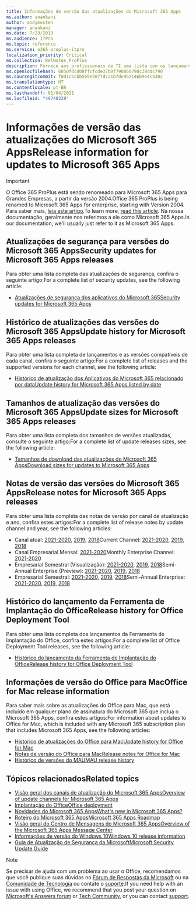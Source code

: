 ```yaml
---
title: Informações de versão das atualizações do Microsoft 365 Apps
ms.author: anankani
author: andymosten
manager: anankani
ms.date: 7/23/2019
ms.audience: ITPro
ms.topic: reference
ms.service: o365-proplus-itpro
localization_priority: Critical
ms.collection: RelNotes_ProPlus
description: Fornece aos profissionais de TI uma lista com os lançamentos mais recentes para o Microsoft 365 Apps para cada canal de atualização, e links para notas de versão e o histórico de atualizações
ms.openlocfilehash: 6050fdcd08ffcfcde37b0f79886079dc38ddc790
ms.sourcegitcommit: f0d1cbcbb5b9e5077dc21b7de9b2146b9e4c530c
ms.translationtype: HT
ms.contentlocale: pt-BR
ms.lasthandoff: 01/04/2021
ms.locfileid: "49748229"
---
```

# <a name="release-information-for-updates-to-microsoft-365-apps"></a><span data-ttu-id="331ae-103">Informações de versão das atualizações do Microsoft 365 Apps</span><span class="sxs-lookup"><span data-stu-id="331ae-103">Release information for updates to Microsoft 365 Apps</span></span>


> [!IMPORTANT]
> <span data-ttu-id="331ae-104">O Office 365 ProPlus está sendo renomeado para Microsoft 365 Apps para Grandes Empresas, a partir da versão 2004.</span><span class="sxs-lookup"><span data-stu-id="331ae-104">Office 365 ProPlus is being renamed to Microsoft 365 Apps for enterprise, starting with Version 2004.</span></span> <span data-ttu-id="331ae-105">Para saber mais, [leia este artigo](https://go.microsoft.com/fwlink/p/?linkid=2123420).</span><span class="sxs-lookup"><span data-stu-id="331ae-105">To learn more, [read this article](https://go.microsoft.com/fwlink/p/?linkid=2123420).</span></span> <span data-ttu-id="331ae-106">Na nossa documentação, geralmente nos referimos a ele como Microsoft 365 Apps.</span><span class="sxs-lookup"><span data-stu-id="331ae-106">In our documentation, we'll usually just refer to it as Microsoft 365 Apps.</span></span>


## <a name="security-updates-for-microsoft-365-apps-releases"></a><span data-ttu-id="331ae-107">Atualizações de segurança para versões do Microsoft 365 Apps</span><span class="sxs-lookup"><span data-stu-id="331ae-107">Security updates for Microsoft 365 Apps releases</span></span>

<span data-ttu-id="331ae-108">Para obter uma lista completa das atualizações de segurança, confira o seguinte artigo:</span><span class="sxs-lookup"><span data-stu-id="331ae-108">For a complete list of security updates, see the following article:</span></span>
 - [<span data-ttu-id="331ae-109">Atualizações de segurança dos aplicativos do Microsoft 365</span><span class="sxs-lookup"><span data-stu-id="331ae-109">Security updates for Microsoft 365 Apps</span></span>](microsoft365-apps-security-updates.md)


## <a name="update-history-for-microsoft-365-apps-releases"></a><span data-ttu-id="331ae-110">Histórico de atualizações das versões do Microsoft 365 Apps</span><span class="sxs-lookup"><span data-stu-id="331ae-110">Update history for Microsoft 365 Apps releases</span></span>

<span data-ttu-id="331ae-111">Para obter uma lista completa de lançamentos e as versões compatíveis de cada canal, confira o seguinte artigo:</span><span class="sxs-lookup"><span data-stu-id="331ae-111">For a complete list of releases and the supported versions for each channel, see the following article:</span></span>

- [<span data-ttu-id="331ae-112">Histórico de atualização dos Aplicativos do Microsoft 365 relacionado por data</span><span class="sxs-lookup"><span data-stu-id="331ae-112">Update history for Microsoft 365 Apps listed by date</span></span>](update-history-microsoft365-apps-by-date.md)


 ## <a name="update-sizes-for-microsoft-365-apps-releases"></a><span data-ttu-id="331ae-113">Tamanhos de atualização das versões do Microsoft 365 Apps</span><span class="sxs-lookup"><span data-stu-id="331ae-113">Update sizes for Microsoft 365 Apps releases</span></span>

<span data-ttu-id="331ae-114">Para obter uma lista completa dos tamanhos de versões atualizadas, consulte o seguinte artigo:</span><span class="sxs-lookup"><span data-stu-id="331ae-114">For a complete list of update releases sizes, see the following article:</span></span>
 - [<span data-ttu-id="331ae-115">Tamanhos de download das atualizações do Microsoft 365 Apps</span><span class="sxs-lookup"><span data-stu-id="331ae-115">Download sizes for updates to Microsoft 365 Apps</span></span>](download-sizes-microsoft365-apps-updates.md)

## <a name="release-notes-for-microsoft-365-apps-releases"></a><span data-ttu-id="331ae-116">Notas de versão das versões do Microsoft 365 Apps</span><span class="sxs-lookup"><span data-stu-id="331ae-116">Release notes for Microsoft 365 Apps releases</span></span>

<span data-ttu-id="331ae-117">Para obter uma lista completa das notas de versão por canal de atualização e ano, confira estes artigos:</span><span class="sxs-lookup"><span data-stu-id="331ae-117">For a complete list of release notes by update channel and year, see the following articles:</span></span>
 - <span data-ttu-id="331ae-118">Canal atual: [2021-2020](current-channel.md), [2019](monthly-channel-2019.md), [2018](monthly-channel-2018.md)</span><span class="sxs-lookup"><span data-stu-id="331ae-118">Current Channel: [2021-2020](current-channel.md), [2019](monthly-channel-2019.md), [2018](monthly-channel-2018.md)</span></span>
 - <span data-ttu-id="331ae-119">Canal Empresarial Mensal:  [2021-2020](monthly-enterprise-channel.md)</span><span class="sxs-lookup"><span data-stu-id="331ae-119">Monthly Enterprise Channel:  [2021-2020](monthly-enterprise-channel.md)</span></span>
 - <span data-ttu-id="331ae-120">Empresarial Semestral (Visualização): [2021-2020](semi-annual-enterprise-channel-preview.md), [2019](semi-annual-channel-targeted-2019.md), [2018](semi-annual-channel-targeted-2018.md)</span><span class="sxs-lookup"><span data-stu-id="331ae-120">Semi-Annual Enterprise (Preview): [2021-2020](semi-annual-enterprise-channel-preview.md), [2019](semi-annual-channel-targeted-2019.md), [2018](semi-annual-channel-targeted-2018.md)</span></span>
 - <span data-ttu-id="331ae-121">Empresarial Semestral: [2021-2020](semi-annual-enterprise-channel.md), [2019](semi-annual-channel-2019.md), [2018](semi-annual-channel-2018.md)</span><span class="sxs-lookup"><span data-stu-id="331ae-121">Semi-Annual Enterprise: [2021-2020](semi-annual-enterprise-channel.md), [2019](semi-annual-channel-2019.md), [2018](semi-annual-channel-2018.md)</span></span>

 ## <a name="release-history-for-office-deployment-tool"></a><span data-ttu-id="331ae-122">Histórico do lançamento da Ferramenta de Implantação do Office</span><span class="sxs-lookup"><span data-stu-id="331ae-122">Release history for Office Deployment Tool</span></span>
 <span data-ttu-id="331ae-123">Para obter uma lista completa dos lançamentos da Ferramenta de Implantação do Office, confira estes artigos:</span><span class="sxs-lookup"><span data-stu-id="331ae-123">For a complete list of Office Deployment Tool releases, see the following article:</span></span>
 - [<span data-ttu-id="331ae-124">Histórico do lançamento da Ferramenta de Implantação do Office</span><span class="sxs-lookup"><span data-stu-id="331ae-124">Release history for Office Deployment Tool</span></span>](ODT-release-history.md)

## <a name="office-for-mac-release-information"></a><span data-ttu-id="331ae-125">Informações de versão do Office para Mac</span><span class="sxs-lookup"><span data-stu-id="331ae-125">Office for Mac release information</span></span>

<span data-ttu-id="331ae-126">Para saber mais sobre as atualizações do Office para Mac, que está incluído em qualquer plano de assinatura do Microsoft 365 que inclua o Microsoft 365 Apps, confira estes artigos:</span><span class="sxs-lookup"><span data-stu-id="331ae-126">For information about updates to Office for Mac, which is included with any Microsoft 365 subscription plan that includes Microsoft 365 Apps, see the following articles:</span></span>
 - [<span data-ttu-id="331ae-127">Histórico de atualizações do Office para Mac</span><span class="sxs-lookup"><span data-stu-id="331ae-127">Update history for Office for Mac</span></span>](update-history-office-for-mac.md)
 - [<span data-ttu-id="331ae-128">Notas de versão do Office para Mac</span><span class="sxs-lookup"><span data-stu-id="331ae-128">Release notes for Office for Mac</span></span>](release-notes-office-for-mac.md)
 - [<span data-ttu-id="331ae-129">Histórico de versões do MAU</span><span class="sxs-lookup"><span data-stu-id="331ae-129">MAU release history</span></span>](release-history-microsoft-autoupdate.md)


## <a name="related-topics"></a><span data-ttu-id="331ae-130">Tópicos relacionados</span><span class="sxs-lookup"><span data-stu-id="331ae-130">Related topics</span></span>

- [<span data-ttu-id="331ae-131">Visão geral dos canais de atualização do Microsoft 365 Apps</span><span class="sxs-lookup"><span data-stu-id="331ae-131">Overview of update channels for Microsoft 365 Apps</span></span>](https://docs.microsoft.com/deployoffice/overview-of-update-channels-for-office-365-proplus)
- [<span data-ttu-id="331ae-132">Implantação do Office</span><span class="sxs-lookup"><span data-stu-id="331ae-132">Office deployment</span></span>](https://docs.microsoft.com/deployoffice/)
- [<span data-ttu-id="331ae-133">Novidades do Microsoft 365 Apps</span><span class="sxs-lookup"><span data-stu-id="331ae-133">What's new in Microsoft 365 Apps?</span></span>](https://support.office.com/article/95c8d81d-08ba-42c1-914f-bca4603e1426)
- [<span data-ttu-id="331ae-134">Roteiro do Microsoft 365 Apps</span><span class="sxs-lookup"><span data-stu-id="331ae-134">Microsoft 365 Apps Roadmap</span></span>](https://products.office.com/business/office-365-roadmap)
- [<span data-ttu-id="331ae-135">Visão geral do Centro de Mensagens do Microsoft 365 Apps</span><span class="sxs-lookup"><span data-stu-id="331ae-135">Overview of the Microsoft 365 Apps Message Center</span></span>](https://support.office.com/article/38fb3333-bfcc-4340-a37b-deda509c2093)
- [<span data-ttu-id="331ae-136">Informações de versão do Windows 10</span><span class="sxs-lookup"><span data-stu-id="331ae-136">Windows 10 release information</span></span>](https://www.microsoft.com/itpro/windows-10/release-information)
- [<span data-ttu-id="331ae-137">Guia de Atualização de Segurança da Microsoft</span><span class="sxs-lookup"><span data-stu-id="331ae-137">Microsoft Security Update Guide</span></span>](https://portal.msrc.microsoft.com/)

> [!NOTE]
> <span data-ttu-id="331ae-138">Se precisar de ajuda com um problema ao usar o Office, recomendamos que você publique suas dúvidas no [Fórum de Respostas da Microsoft](https://answers.microsoft.com/) ou na [Comunidade de Tecnologia](https://techcommunity.microsoft.com/) ou contate o [suporte](https://support.microsoft.com/contactus).</span><span class="sxs-lookup"><span data-stu-id="331ae-138">If you need help with an issue with using Office, we recommend that you post your question on [Microsoft's Answers forum](https://answers.microsoft.com/) or [Tech Community](https://techcommunity.microsoft.com/), or you can contact [support](https://support.microsoft.com/contactus).</span></span>
